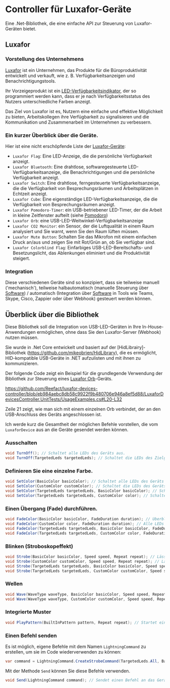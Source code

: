 # Controller für Luxafor-Geräte

Eine .Net-Bibliothek, die eine einfache API zur Steuerung von Luxafor-Geräten bietet.

## Luxafor

### Vorstellung des Unternehmens

[Luxafor](https://luxafor.com) ist ein Unternehmen, das Produkte für die Büroproduktivität entwickelt und verkauft, wie z. B. Verfügbarkeitsanzeigen und Benachrichtigungstools. 

Ihr Vorzeigeprodukt ist ein [LED-Verfügbarkeitsindikator](https://luxafor.com/product/flag), der so programmiert werden kann, dass er je nach Verfügbarkeitsstatus des Nutzers unterschiedliche Farben anzeigt. 

Das Ziel von Luxafor ist es, Nutzern eine einfache und effektive Möglichkeit zu bieten, Arbeitskollegen ihre Verfügbarkeit zu signalisieren und die Kommunikation und Zusammenarbeit im Unternehmen zu verbessern.

### Ein kurzer Überblick über die Geräte.

Hier ist eine nicht erschöpfende Liste der [Luxafor-Geräte](https://luxafor.com/products):

- `Luxafor Flag`: Eine LED-Anzeige, die die persönliche Verfügbarkeit anzeigt.
- `Luxafor Bluetooth`: Eine drahtlose, softwaregesteuerte LED-Verfügbarkeitsanzeige, die Benachrichtigungen und die persönliche Verfügbarkeit anzeigt.
- `Luxafor Switch`: Eine drahtlose, ferngesteuerte Verfügbarkeitsanzeige, die die Verfügbarkeit von Besprechungsräumen und Arbeitsplätzen in Echtzeit anzeigt.
- `Luxafor Cube`: Eine eigenständige LED-Verfügbarkeitsanzeige, die die Verfügbarkeit von Besprechungsräumen anzeigt.
- `Luxafor Pomodoro-Timer`: ein USB-betriebener LED-Timer, der die Arbeit in kleine Zeitfenster aufteilt (siehe [Pomodoro](https://reefact.net/craftsmanship/tools/pomodoro))
- `Luxafor Orb`: eine USB-LED-Weitwinkel-Verfügbarkeitsanzeige
- `Luxafor CO2 Monitor`: ein Sensor, der die Luftqualität in einem Raum analysiert und Sie warnt, wenn Sie den Raum lüften müssen.
- `Luxafor Mute Button`: Schalten Sie das Mikrofon mit einem einfachen Druck an/aus und zeigen Sie mit Rot/Grün an, ob Sie verfügbar sind.
- `Luxafor Colorblind Flag`: Einfarbiges USB-LED-Bereitschafts- und Besetzungslicht, das Ablenkungen eliminiert und die Produktivität steigert.

### Integration

Diese verschiedenen Geräte sind so konzipiert, dass sie teilweise manuell ('mechanisch'), teilweise halbautomatisch (manuelle Steuerung über [Software](https://luxaformanual.com)) / automatisch (Integration über [Software](https://luxaformanual.com) in Tools wie Teams, Skype, Cisco, Zappier oder über Webhook) gesteuert werden können. 

## Überblick über die Bibliothek

Diese Bibliothek soll die Integration von USB-LED-Geräten in Ihre In-House-Anwendungen ermöglichen, ohne dass Sie den Luxafor-Server (Webhook) nutzen müssen.

Sie wurde in .Net Core entwickelt und basiert auf der [HidLibrairy]-Bibliothek (https://github.com/mikeobrien/HidLibrary), die es ermöglicht, HID-kompatible USB-Geräte in .NET aufzulisten und mit ihnen zu kommunizieren.

Der folgende Code zeigt ein Beispiel für die grundlegende Verwendung der Bibliothek zur Steuerung eines [Luxafor Orb](https://luxafor.com/product/orb/)-Geräts.

https://github.com/Reefact/luxafor-devices-controller/blob/eb984aebc8db58c9922f9b480706e946a8ef5d88/LuxaforDevicesController.UnitTests/UsageExamples.cs#L20-L32

Zeile 21 zeigt, wie man sich mit einem einzelnen Orb verbindet, der an den USB-Anschluss des Geräts angeschlossen ist.

Ich werde kurz die Gesamtheit der möglichen Befehle vorstellen, die vom `LuxaforDevice` aus an die Geräte gesendet werden können.

### Ausschalten

```csharp
void TurnOff(); // Schaltet alle LEDs des Geräts aus.
void TurnOff(TargetedLeds targetedLeds); // Schaltet die LEDs des Zielgeräts aus.
```

### Definieren Sie eine einzelne Farbe.

```csharp
void SetColor(BasicColor basicColor); // Schaltet alle LEDs des Geräts in einer Grundfarbe ein.
void SetColor(CustomColor customColor); // Schaltet die LEDs des Geräts in einer benutzerdefinierten Farbe ein.
void SetColor(TargetedLeds targetedLeds, BasicColor basicColor); // Schaltet alle Ziel-LEDs des Geräts in einer Grundfarbe ein.
void SetColor(TargetedLeds targetedLeds, CustomColor color); // Schaltet die LEDs des Zielgeräts in einer benutzerdefinierten Farbe ein.
```

### Einen Übergang (Fade) durchführen.

```csharp
void FadeColor(BasicColor basicColor, FadeDuration duration); // Überblenden Sie alle LEDs des Geräts in eine Grundfarbe.
void FadeColor(CustomColor color, FadeDuration duration); // Alle LEDs des Geräts werden in eine benutzerdefinierte Farbe umgewandelt.
void FadeColor(TargetedLeds targetedLeds, BasicColor basicColor, FadeDuration duration); // Führt einen Übergang der Ziel-LEDs des Geräts zu einer Grundfarbe durch.
void FadeColor(TargetedLeds targetedLeds, CustomColor color, FadeDuration duration); // Überblendet die LEDs des Zielgeräts in eine benutzerdefinierte Farbe.
```

### Blinken (Stroboskopeffekt)

```csharp
void Strobe(BasicColor basicColor, Speed speed, Repeat repeat); // Lässt alle LEDs des Geräts in einer Grundfarbe blinken.
void Strobe(CustomColor customColor, Speed speed, Repeat repeat); // Lässt alle LEDs des Geräts in einer benutzerdefinierten Farbe blinken.
void Strobe(TargetedLeds targetedLeds, BasicColor basicColor, Speed speed, Repeat repeat); // Lässt die LEDs des Zielgeräts in einer Grundfarbe blinken.
void Strobe(TargetedLeds targetedLeds, CustomColor customColor, Speed speed, Repeat repeat); // Lässt die LEDs des Zielgeräts in einer benutzerdefinierten Farbe blinken.
```

### Wellen

```csharp
void Wave(WaveType waveType, BasicColor basicColor, Speed speed, Repeat repeat); // Startet ein Wellenmuster, das alle LEDs des Geräts basierend auf einer Grundfarbe anvisiert.
void Wave(WaveType waveType, CustomColor customColor, Speed speed, Repeat repeat); // Startet ein wellenförmiges Muster, das alle LEDs des Geräts auf der Grundlage einer benutzerdefinierten Farbe anvisiert.
```

### Integrierte Muster

```csharp
void PlayPattern(BuiltInPattern pattern, Repeat repeat); // Startet ein eingebettetes Muster, das auf alle LEDs des Geräts zielt.
```

### Einen Befehl senden

Es ist möglich, eigene Befehle mit dem Namen ``LightningCommand`` zu erstellen, um sie im Code wiederverwenden zu können:

```csharp
var command = LightningCommand.CreateStrobeCommand(TargetedLeds.All, BasicColor.Yellow, Speed.FromByte(20), Repeat.Count(3));
```

Mit der Methode `Send` können Sie diese Befehle verwenden.

```csharp
void Send(LightningCommand command); // Sendet einen Befehl an das Gerät.
```
